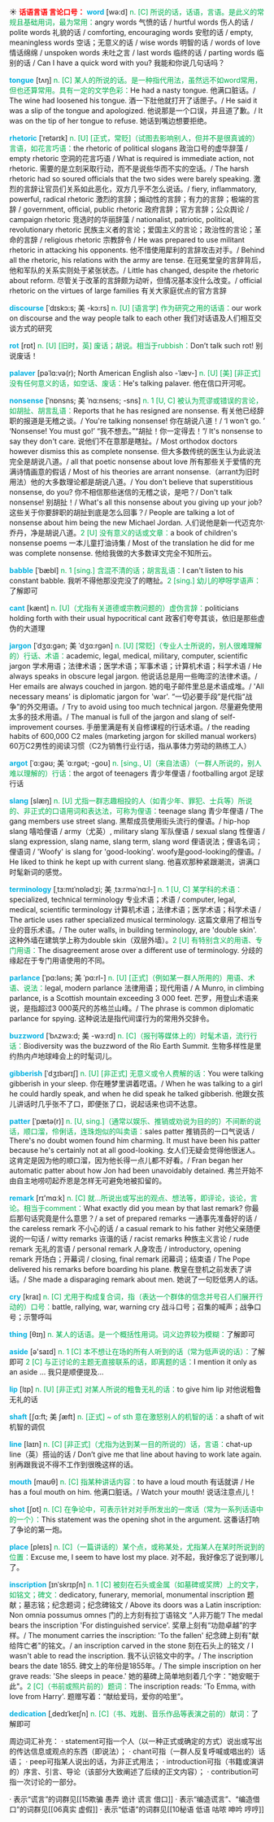 ☀ <font color="red">**话语言语 言论口号：**</font>
<font color="sky blue">**word**</font> [wə:d] 
<font color="#00b050">n. [C] 所说的话，话语，言语。是此义的常规且基础用词，最为常用：</font>angry words 气愤的话 / hurtful words 伤人的话 / polite words 礼貌的话 / comforting, encouraging words 安慰的话 / empty, meaningless words 空话；无意义的话 / wise words 明智的话 / words of love 情话绵绵 / unspoken words 未吐之言 / last words 临终的话 / parting words 临别的话 / Can I have a quick word with you? 我能和你说几句话吗？

<font color="sky blue">**tongue**</font> [tʌŋ] 
<font color="#00b050">n. [C] 某人的所说的话。是一种指代用法，虽然远不如word常用，但也还算常用。具有一定的文学色彩：</font>He had a nasty tongue. 他满口脏话。/ The wine had loosened his tongue. 酒一下肚他就打开了话匣子。/ He said it was a slip of the tongue and apologized. 他说那是一个口误，并且道了歉。/ It was on the tip of her tongue to refuse. 她话到嘴边想要拒绝。
                      
<font color="sky blue">**rhetoric**</font> [ˈretərɪk]
<font color="#00b050">n. [U] [正式，常贬]（试图去影响别人，但并不是很真诚的）言语，如花言巧语：</font>the rhetoric of political slogans 政治口号的虚华辞藻 / empty rhetoric 空洞的花言巧语 / What is required is immediate action, not rhetoric. 需要的是立刻采取行动，而不是说些华而不实的空话。/ The harsh rhetoric had so soured officials that the two sides were barely speaking. 激烈的言辞让官员们关系如此恶化，双方几乎不怎么说话。/ fiery, inflammatory, powerful, radical rhetoric 激烈的言辞；煽动性的言辞；有力的言辞；极端的言辞 / government, official, public rhetoric 政府言辞；官方言辞；公众舆论 / campaign rhetoric 竞选时的华丽辞藻 / nationalist, patriotic, political, revolutionary rhetoric 民族主义者的言论；爱国主义的言论；政治性的言论；革命的言辞 / religious rhetoric 宗教辞令 / He was prepared to use militant rhetoric in attacking his opponents. 他不惜使用犀利的言辞攻击对手。/ Behind all the rhetoric, his relations with the army are tense. 在冠冕堂皇的言辞背后，他和军队的关系实则处于紧张状态。/ Little has changed, despite the rhetoric about reform. 尽管关于改革的言辞颇为动听，但情况基本没什么改变。/ official rhetoric on the virtues of large families 有关大家庭优点的官方言辞

<font color="sky blue">**discourse**</font> [ˈdɪskɔ:s; 美 -kɔ:rs]
<font color="#00b050">n. [U] [语言学] 作为研究之用的话语：</font>our work on discourse and the way people talk to each other 我们对话语及人们相互交谈方式的研究

<font color="sky blue">**rot**</font> [rɒt] 
<font color="#00b050">n. [U] [旧时，英] 废话；胡说。相当于rubbish：</font>Don’t talk such rot! 别说废话！
            
<font color="sky blue">**palaver**</font> [pəˈlɑ:və(r); North American English also -ˈlæv-]
<font color="#00b050">n. [U] [美] [非正式] 没有任何意义的话，如空话、废话：</font>He's talking palaver. 他在信口开河呢。           

<font color="sky blue">**nonsense**</font> [ˈnɒnsns; 美 ˈnɑ:nsens; -sns]
<font color="#00b050">n. 1 [U, C] 被认为荒谬或错误的言论，如胡扯、胡言乱语：</font>Reports that he has resigned are nonsense. 有关他已经辞职的报道是无稽之谈。/ You're talking nonsense! 你在胡说八道！/ ‘I won't go. ’ ‘Nonsense! You must go!’ “我不想去。”“胡扯！你一定得去！”/ It's nonsense to say they don't care. 说他们不在意那是瞎扯。/ Most orthodox doctors however dismiss this as complete nonsense. 但大多数传统的医生认为此说法完全是胡说八道。/ all that poetic nonsense about love 所有那些关于爱情的充满诗情画意的假话 / Most of his theories are arrant nonsense.（arrant为旧时用法）他的大多数理论都是胡说八道。/ You don't believe that superstitious nonsense, do you? 你不相信那些迷信的无稽之谈，是吧？/ Don't talk nonsense! 别胡扯！/ What's all this nonsense about you giving up your job? 这些关于你要辞职的胡扯到底是怎么回事？/ People are talking a lot of nonsense about him being the new Michael Jordan. 人们说他是新一代迈克尔·乔丹，净是胡说八道。<font color="#00b050">2 [U] 没有意义的话或文章：</font>a book of children's nonsense poems 一本儿童打油诗集 / Most of the translation he did for me was complete nonsense. 他给我做的大多数译文完全不知所云。          
           
<font color="sky blue">**babble**</font> [ˈbæbl]
<font color="#00b050">n. 1 [sing.] 含混不清的话；胡言乱语：</font>I can't listen to his constant babble. 我听不得他那没完没了的瞎扯。<font color="#00b050">2 [sing.] 幼儿的咿呀学语声：</font>了解即可

<font color="sky blue">**cant**</font> [kænt]
<font color="#00b050">n. [U]（尤指有关道德或宗教问题的）虚伪言辞：</font>politicians holding forth with their usual hypocritical cant 政客们夸夸其谈，依旧是那些虚伪的大道理
           
<font color="sky blue">**jargon**</font> [ˈdʒɑ:gən; 美 ˈdʒɑ:rgən]
<font color="#00b050">n. [U] [常贬]（专业人士所说的，别人很难理解的）行话、术语：</font>academic, legal, medical, military, computer, scientific jargon 学术用语；法律术语；医学术语；军事术语；计算机术语；科学术语 / He always speaks in obscure legal jargon. 他说话总是用一些晦涩的法律术语。/ Her emails are always couched in jargon. 她的电子邮件里总是术语成堆。/ 'All necessary means' is diplomatic jargon for 'war'. “一切必要手段”是代指“战争”的外交用语。/ Try to avoid using too much technical jargon. 尽量避免使用太多的技术用语。/ The manual is full of the jargon and slang of self-improvement courses. 手册里满是有关自修课程的行话术语。/ the reading habits of 600,000 C2 males (marketing jargon for skilled manual workers) 60万C2男性的阅读习惯（C2为销售行业行话，指从事体力劳动的熟练工人）

<font color="sky blue">**argot**</font> [ˈɑ:gəʊ; 美 ˈɑ:rgət; -goʊ]
<font color="#00b050">n. [sing., U]（来自法语）（一群人所说的，别人难以理解的）行话：</font>the argot of teenagers 青少年俚语 / footballing argot 足球行话

<font color="sky blue">**slang**</font> [slæŋ]
<font color="#00b050">n. [U] 尤指一群志趣相投的人（如青少年、罪犯、士兵等）所说的、非正式的口语用词和表达法，可称为俚语：</font>teenage slang 青少年俚语 / The gang members use street slang. 黑帮成员使用街头流行的俚语。/ hip-hop slang 嘻哈俚语 / army（尤英）, military slang 军队俚语 / sexual slang 性俚语 / slang expression, slang name, slang term, slang word 俚语说法；俚语名词；俚语词 / 'Woofy' is slang for 'good-looking'. woofy是good-looking的俚语。/ He liked to think he kept up with current slang. 他喜欢那种紧跟潮流，讲满口时髦新词的感觉。

<font color="sky blue">**terminology**</font> [ˌtɜ:mɪˈnɒlədʒi; 美 ˌtɜ:rməˈnɑ:l-]
<font color="#00b050">n. 1 [U, C] 某学科的术语：</font>specialized, technical terminology 专业术语；术语 / computer, legal, medical, scientific terminology 计算机术语；法律术语；医学术语；科学术语 / The article uses rather specialized musical terminology. 这篇文章用了相当专业的音乐术语。/ The outer walls, in building terminology, are 'double skin'. 这种外墙在建筑学上称为double skin（双层外墙）。<font color="#00b050">2 [U] 有特别含义的用语、专门用语：</font>The disagreement arose over a different use of terminology. 分歧的缘起在于专门用语使用的不同。

<font color="sky blue">**parlance**</font> [ˈpɑ:ləns; 美 ˈpɑ:rl-]
<font color="#00b050">n. [U] [正式]（例如某一群人所用的）用语、术语、说法：</font>legal, modern parlance 法律用语；现代用语 / A Munro, in climbing parlance, is a Scottish mountain exceeding 3 000 feet. 芒罗，用登山术语来说，是指超过3 000英尺的苏格兰山峰。/ The phrase is common diplomatic parlance for spying. 这种说法是指代间谍行为的常用外交辞令。

<font color="sky blue">**buzzword**</font> [ˈbʌzwɜ:d; 美 -wɜ:rd]
<font color="#00b050">n. [C]（报刊等媒体上的）时髦术语，流行行话：</font>Biodiversity was the buzzword of the Rio Earth Summit. 生物多样性是里约热内卢地球峰会上的时髦词儿。
           
<font color="sky blue">**gibberish**</font> [ˈdʒɪbərɪʃ]
<font color="#00b050">n. [U] [非正式] 无意义或令人费解的话：</font>You were talking gibberish in your sleep. 你在睡梦里讲着呓语。/ When he was talking to a girl he could hardly speak, and when he did speak he talked gibberish. 他跟女孩儿讲话时几乎张不了口，即便张了口，说起话来也词不达意。

<font color="sky blue">**patter**</font> [ˈpætə(r)]
<font color="#00b050">n. [U, sing.]（通常以娱乐、推销或劝说为目的的）不间断的说话，顺口溜，伶俐话，连珠炮似的叫卖语：</font>sales patter 推销员的一口气说话 / There's no doubt women found him charming. It must have been his patter because he's certainly not at all good-looking. 女人们无疑会觉得他很迷人。这肯定是因为他的顺口溜，因为他长得一点儿都不好看。/ Fran began her automatic patter about how Jon had been unavoidably detained. 弗兰开始不由自主地唠叨起乔恩是怎样无可避免地被扣留的。

<font color="sky blue">**remark**</font> [rɪ'mɑːk] 
<font color="#00b050">n. [C] 就…所说出或写出的观点、想法等，即评论，谈论，言论。相当于comment：</font>What exactly did you mean by that last remark? 你最后那句话究竟是什么意思？/ a set of prepared remarks 一通事先准备好的话 / the careless remark 不小心的话 / a casual remark to his father 对他父亲随便说的一句话 / witty remarks 诙谐的话 / racist remarks 种族主义言论 / rude remark 无礼的言语 / personal remark 人身攻击 / introductory, opening remark 开场白；开幕词 / closing, final remark 闭幕词；结束语 / The Pope delivered his remarks before boarding his plane. 教皇在登机之前发表了讲话。/ She made a disparaging remark about men. 她说了一句贬低男人的话。
           
<font color="sky blue">**cry**</font> [kraɪ] 
<font color="#00b050">n. [C] 尤用于构成复合词，指（表达一个群体的信念并号召人们展开行动的）口号：</font>battle, rallying, war, warning cry 战斗口号；召集的喊声；战争口号；示警呼叫

<font color="sky blue">**thing**</font> [θɪŋ] 
<font color="#00b050">n. 某人的话语。是一个概括性用词。词义边界较为模糊：</font>了解即可

<font color="sky blue">**aside**</font> [ə'saɪd] 
<font color="#00b050">n. 1 [C] 本不想让在场的所有人听到的话（常为低声说的话）：</font>了解即可 <font color="#00b050">2 [C] 与正讨论的主题无直接联系的话，即离题的话：</font>I mention it only as an aside … 我只是顺便提及…

<font color="sky blue">**lip**</font> [lɪp] 
<font color="#00b050">n. [U] [非正式] 对某人所说的粗鲁无礼的话：</font>to give him lip 对他说粗鲁无礼的话
           
<font color="sky blue">**shaft**</font> [ʃɑ:ft; 美 ʃæft]
<font color="#00b050">n. [正式] ~ of sth 意在激怒别人的机智的话：</font>a shaft of wit 机智的调侃
 
<font color="sky blue">**line**</font> [laɪn] 
<font color="#00b050">n. [C] [非正式]（尤指为达到某一目的所说的）话，言语：</font>chat-up line（英）搭讪的话 / Don’t give me that line about having to work late again. 别再跟我说不得不工作到很晚这样的话。

<font color="sky blue">**mouth**</font> [maʊθ] 
<font color="#00b050">n. [C] 指某种讲话内容：</font>to have a loud mouth 有话就讲 / He has a foul mouth on him. 他满口脏话。/ Watch your mouth! 说话注意点儿！

<font color="sky blue">**shot**</font> [ʃɒt] 
<font color="#00b050">n. [C] 在争论中，可表示针对对手所发出的一席话（常为一系列话语中的一个）：</font>This statement was the opening shot in the argument. 这番话打响了争论的第一炮。

<font color="sky blue">**place**</font> [pleɪs] 
<font color="#00b050">n. [C]（一篇讲话的）某个点，或称某处，尤指某人在某时所说到的位置：</font>Excuse me, I seem to have lost my place. 对不起，我好像忘了说到哪儿了。
           
<font color="sky blue">**inscription**</font> [ɪnˈskrɪpʃn]
<font color="#00b050">n. 1 [C] 被刻在石头或金属（如墓碑或奖牌）上的文字，如铭文；碑文：</font>dedicatory, funerary, memorial, monumental inscription 题献；墓志铭；纪念题词；纪念碑铭文 / Above its doors was a Latin inscription: Non omnia possumus omnes 门的上方刻有拉丁语铭文 “人非万能”/ The medal bears the inscription 'For distinguished service'. 奖章上刻有“功勋卓越”的字样。/ The monument carries the inscription: 'To the fallen' 纪念碑上刻有"献给阵亡者"的铭文。/ an inscription carved in the stone 刻在石头上的铭文 / I wasn't able to read the inscription. 我不认识铭文中的字。/ The inscription bears the date 1855. 碑文上的年份是1855年。/ The simple inscription on her grave reads: 'She sleeps in peace.' 她的墓碑上简单地刻着几个字："她安眠于此"。<font color="#00b050">2 [C]（书前或照片前的）题词：</font>The inscription reads: 'To Emma, with love from Harry'. 题赠写着：“献给爱玛，爱你的哈里”。
           
<font color="sky blue">**dedication**</font> [ˌdedɪˈkeɪʃn]
<font color="#00b050">n. [C]（书、戏剧、音乐作品等表演之前的）献词：</font>了解即可

周边词汇补充：
· statement可指一个人（以一种正式或确定的方式）说出或写出的传达信息或观点的东西（即说法）；
· chant可指（一群人反复呼喊或唱出的）话语；
· peep可指某人说出的话，为非正式用法；
· introduction可指（书籍或演讲的）序言、引言、导论（该部分大致阐述了后续的正文内容）；
· contribution可指一次讨论的一部分。

· 表示“谎言”的词群见[[15欺骗 愚弄 诡计 谎言 借口]]
· 表示“编造谎言”、“编造借口”的词群见[[06真实 虚假]]
· 表示“低语”的词群见[[10秘语 低语 咕哝 呻吟 哼哼]]
